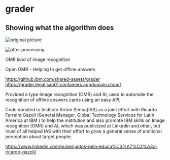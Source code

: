 # grader

## Showing what the algorithm does

![original picture](https://github.ibm.com/shared-assets/grader/blob/master/test/images/test-01.jpg)

![after processing](https://github.ibm.com/shared-assets/grader/blob/master/test/output/test-01.jpg)

OMR kind of image recognition

Open OMR - Helping to get offline answers

https://github.ibm.com/shared-assets/grader
https://grader.legal.sao01.containers.appdomain.cloud/

Provided a type Image recognition (OMR) and AI, used to automate the recognition of offline answers cards using an easy API;

Code donated to Instituto Airton Senna(IAS) as a joint effort with  Ricardo Ferreira Gazoli (General Manager, Global Technology Services for Latin America at IBM ) to help the institution and also promote IBM skills on Image recognition (OMR) and AI, which was publicized at Linkedin and other, but must of all helped IAS with their effort to grow a general sense of emitional perception about target people;

https://www.linkedin.com/pulse/juntos-pela-educa%C3%A7%C3%A3o-ricardo-gazoli/
